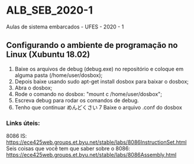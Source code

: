 # ALB_SEB_2020-1
Aulas de sistema embarcados - UFES - 2020 - 1


## Configurando o ambiente de programação no Linux (Xubuntu 18.02)

1) Baixe os arquivos de debug (debug.exe) no repositório e coloque em alguma pasta (/home/user/dosbox);
2) Depois baixe usando sudo apt-get install dosbox para baixar o dosbox;
3) Abra o dosbox;
4) Rode o comando no dosbox: "mount c /home/user/dosbox";
5) Escreva debug para rodar os comandos de debug.
6) Tenho que continuar めんどくさい
7 Baixe o arquivo .conf do dosbox

### Links úteis:

8086 IS: https://ece425web.groups.et.byu.net/stable/labs/8086InstructionSet.html
Seis coisas que você tem que saber sobre o 8086: https://ece425web.groups.et.byu.net/stable/labs/8086Assembly.html

